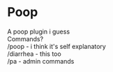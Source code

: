 # Poop
A poop plugin i guess<br />
Commands?<br />
/poop - i think it's self explanatory<br />
/diarrhea - this too<br />
/pa - admin commands<br />
